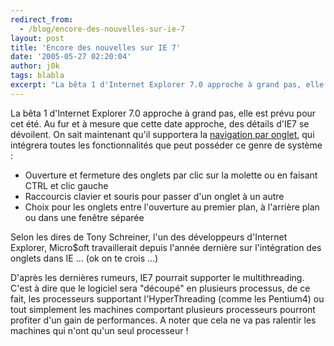 ```yaml
---
redirect_from:
  - /blog/encore-des-nouvelles-sur-ie-7
layout: post
title: 'Encore des nouvelles sur IE 7'
date: '2005-05-27 02:20:04'
author: j0k
tags: blabla
excerpt: "La bêta 1 d'Internet Explorer 7.0 approche à grand pas, elle est prévu pour cet été. Au fur et à mesure que cette date approche, des détails d'IE7 se dévoilent.     \nOn sait maintenant qu'il supportera la [navigation par onglet](http://www.j0k3r.net/news-internet-explorer-7-integrera-des-onglets-458.html), qui intégrera toutes les fonctionnalités que peut      …"
---
```


La bêta 1 d'Internet Explorer 7.0 approche à grand pas, elle est prévu pour cet été. Au fur et à mesure que cette date approche, des détails d'IE7 se dévoilent.
On sait maintenant qu'il supportera la [navigation par onglet](http://www.j0k3r.net/news-internet-explorer-7-integrera-des-onglets-458.html), qui intégrera toutes les fonctionnalités que peut posséder ce genre de système :

* Ouverture et fermeture des onglets par clic sur la molette ou en faisant CTRL et clic gauche
* Raccourcis clavier et souris pour passer d'un onglet à un autre
* Choix pour les onglets entre l'ouverture au premier plan, à l'arrière plan ou dans une fenêtre séparée

Selon les dires de Tony Schreiner, l'un des développeurs d'Internet Explorer, Micro$oft travaillerait depuis l'année dernière sur l'intégration des onglets dans IE ... (ok on te crois ...)

D'après les dernières rumeurs, IE7 pourrait supporter le multithreading. C'est à dire que le logiciel sera "découpé" en plusieurs processus, de ce fait, les processeurs supportant l'HyperThreading (comme les Pentium4) ou tout simplement les machines comportant plusieurs processeurs pourront profiter d'un gain de performances. A noter que cela ne va pas ralentir les machines qui n'ont qu'un seul processeur !
